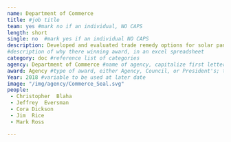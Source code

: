 ```yaml
---
name: Department of Commerce
title: #job title
team: yes #mark no if an individual, NO CAPS
length: short
single: no  #mark yes if an individual NO CAPS
description: Developed and evaluated trade remedy options for solar panels and washing machines to allow the government to take remedial action against imports damaging domestic industry. By running over 80 simulations to estimate impacts, their work resulted in recommended options accepted and announced by the President.
#description of why there winning award, in an excel spreadsheet
category: doc #reference list of categories
agency: Department of Commerce #name of agency, capitalize first letter of each name
award: Agency #type of award, either Agency, Council, or President's; this is case sensitive so make sure to match the options listed exactly. This section generates the format of the card
Year: 2018 #variable to be used at later date
image: "/img/agency/Commerce_Seal.svg"
people:
 - Christopher	Blaha
 - Jeffrey	Eversman
 - Cora	Dickson
 - Jim	Rice
 - Mark	Ross

---
```

